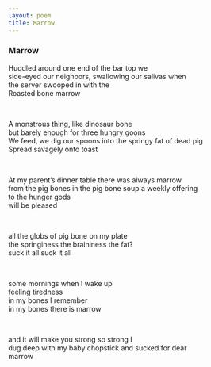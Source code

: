 ```yaml
---
layout: poem
title: Marrow
---
```


### Marrow

Huddled around one end of the bar top we  
side-eyed our neighbors, swallowing our salivas when  
the server swooped in with the  
Roasted bone marrow  

&nbsp;  

A monstrous thing, like dinosaur bone  
but barely enough for three hungry goons  
We feed, we dig our spoons into the springy fat of dead pig  
Spread savagely onto toast  

&nbsp;  

At my parent’s dinner table there was always marrow  
from the pig bones in the pig bone soup a weekly offering  
to the hunger gods  
will be pleased  

&nbsp;  

all the globs of pig bone on my plate  
the springiness the braininess the fat?  
suck it all suck it all  

&nbsp;  

some mornings when I wake up  
feeling tiredness  
in my bones I remember  
in my bones there is marrow  

&nbsp;  

and it will make you strong so strong I  
dug deep with my baby chopstick and sucked for dear  
marrow  

